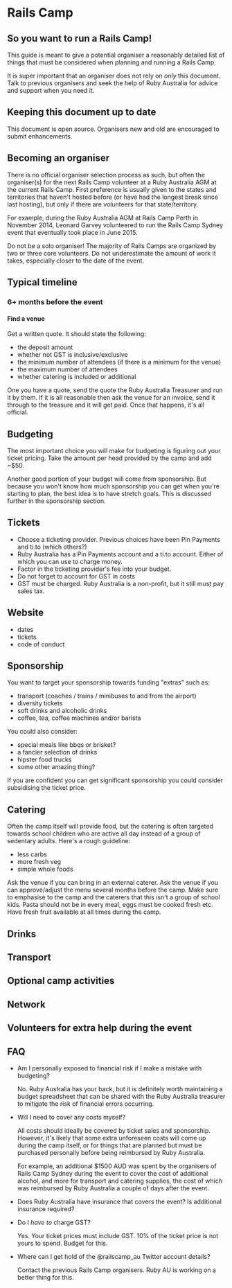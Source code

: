 # Rails Camp

## So you want to run a Rails Camp!

This guide is meant to give a potential organiser a reasonably detailed list of things that must be considered when planning and running a Rails Camp.

It is super important that an organiser does not rely on *only* this document. Talk to previous organisers and seek the help of Ruby Australia for advice and support when you need it.

## Keeping this document up to date

This document is open source. Organisers new and old are encouraged to submit enhancements.

## Becoming an organiser

There is no official organiser selection process as such, but often the organiser(s) for the next Rails Camp volunteer at a Ruby Australia AGM at the current Rails Camp. First preference is usually given to the states and territories that haven't hosted before (or have had the longest break since last hosting), but only if there are volunteers for that state/territory.

For example, during the Ruby Australia AGM at Rails Camp Perth in November 2014, Leonard Garvey volunteered to run the Rails Camp Sydney event that eventually took place in June 2015.

Do not be a solo organiser! The majority of Rails Camps are organized by two or three core volunteers. Do not underestimate the amount of work it takes, especially closer to the date of the event.


## Typical timeline

### 6+ months before the event

#### Find a venue

Get a written quote. It should state the following:

  - the deposit amount
  - whether not GST is inclusive/exclusive
  - the minimum number of attendees (if there is a minimum for the venue)
  - the maximum number of attendees
  - whether catering is included or additional

One you have a quote, send the quote the Ruby Australia Treasurer and run it by them.  If it is all reasonable then ask the venue for an invoice, send it through to the treasure and it will get paid. Once that happens, it's all official.

## Budgeting

The most important choice you will make for budgeting is figuring out your ticket pricing. Take the amount per head provided by the camp and add ~$50.

Another good portion of your budget will come from sponsorship. But because you won't know how much sponsorship you can get when you're starting to plan, the best idea is to have stretch goals. This is discussed further in the sponsorship section.

## Tickets

  - Choose a ticketing provider. Previous choices have been Pin Payments and ti.to (which others?)
  - Ruby Australia has a Pin Payments account and a ti.to account. Either of which you can use to charge money.
  - Factor in the ticketing provider's fee into your budget.
  - Do not forget to account for GST in costs
  - GST must be charged. Ruby Australia is a non-profit, but it still must pay sales tax.

## Website

 - dates
 - tickets
 - code of conduct

## Sponsorship

You want to target your sponsorship towards funding "extras" such as:

- transport (coaches / trains / minibuses to and from the airport)
- diversity tickets
- soft drinks and alcoholic drinks
- coffee, tea, coffee machines and/or barista

You could also consider:

- special meals like bbqs or brisket?
- a fancier selection of drinks
- hipster food trucks
- some other amazing thing?

If you are confident you can get significant sponsorship you could consider subsidising the ticket price.

## Catering

Often the camp itself will provide food, but the catering is often targeted towards school children who are active all day instead of a group of sedentary adults. Here's a rough guideline:

- less carbs
- more fresh veg
- simple whole foods

Ask the venue if you can bring in an external caterer.
Ask the venue if you can approve/adjust the menu several months before the camp.
Make sure to emphasise to the camp and the caterers that this isn't a group of school kids. Pasta should not be in every meal, eggs must be cooked fresh etc.
Have fresh fruit available at all times during the camp.

## Drinks

## Transport

## Optional camp activities

## Network

## Volunteers for extra help during the event

## FAQ

- Am I personally exposed to financial risk if I make a mistake with budgeting?

  No. Ruby Australia has your back, but it is definitely worth maintaining a budget spreadsheet that can be shared with the Ruby Australia treasurer to mitigate the risk of financial errors occurring.

- Will I need to cover any costs myself?

  All costs should ideally be covered by ticket sales and sponsorship. However, it's likely that some extra unforeseen costs will come up during the camp itself, or for things that are planned but must be purchased personally before being reimbursed by Ruby Australia.

  For example, an additional $1500 AUD was spent by the organisers of Rails Camp Sydney during the event to cover the cost of additional alcohol, and more for transport and catering supplies, the cost of which was reimbursed by Ruby Australia a couple of days after the event.

- Does Ruby Australia have insurance that covers the event? Is additional insurance required?

- Do I *have to* charge GST?

  Yes. Your ticket prices must include GST. 10% of the ticket price is not yours to spend. Budget for this.

- Where can I get hold of the @railscamp_au Twitter account details?

  Contact the previous Rails Camp organisers. Ruby AU is working on a better thing for this.
